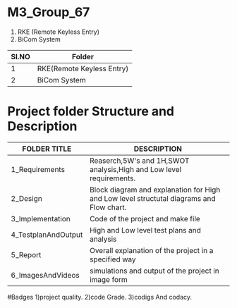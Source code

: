 # M3_Group_67

1.	RKE (Remote Keyless Entry)
2.	BiCom System 

| Sl.NO | Folder |
| ------------- | ------------- |
| 1 | 	RKE(Remote Keyless Entry) |
|2	| BiCom System  |


# Project folder Structure and Description


| FOLDER TITLE  | DESCRIPTION |
| ------------- | ------------- |
|  1_Requirements | Reaserch,5W's and 1H,SWOT analysis,High and Low level requirements. |
|  2_Design   |  Block diagram and explanation for High and Low level structutal diagrams and Flow chart.|
|  3_Implementation | Code of the project and make file | 
| 4_TestplanAndOutput | High and Low level test plans and analysis |
| 5_Report | Overall explanation of the project in a specified way |
| 6_ImagesAndVideos | simulations and output of the project in image form |
 
 #Badges
1)project quality. 
2)code Grade. 
3)codigs And 	codacy.
